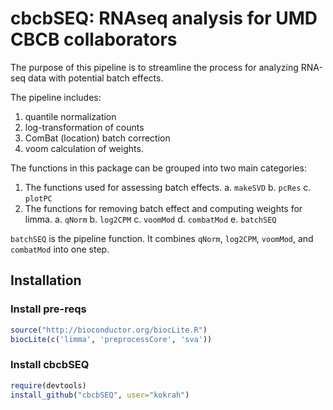 cbcbSEQ: RNAseq analysis for UMD CBCB collaborators
====================================================

The purpose of this pipeline is to streamline the process for analyzing 
RNA-seq data with potential batch effects.

The pipeline includes:

1. quantile normalization
2. log-transformation of counts
3. ComBat (location) batch correction
4. voom calculation of weights.

The functions in this package can be grouped into two main categories:

1. The functions used for assessing batch effects.
    a. `makeSVD`
    b. `pcRes`
    c.  `plotPC`
2. The functions for removing batch effect and computing weights for limma.
    a. `qNorm`
    b. `log2CPM`
    c.  `voomMod`
    d.  `combatMod`
    e.  `batchSEQ`

`batchSEQ` is the pipeline function. It combines `qNorm`, `log2CPM`, 
`voomMod`, and `combatMod` into one step.

## Installation

### Install pre-reqs
```r
source("http://bioconductor.org/biocLite.R")
biocLite(c('limma', 'preprocessCore', 'sva'))
```

### Install cbcbSEQ
```r
require(devtools)
install_github("cbcbSEQ", user="kokrah")
```

